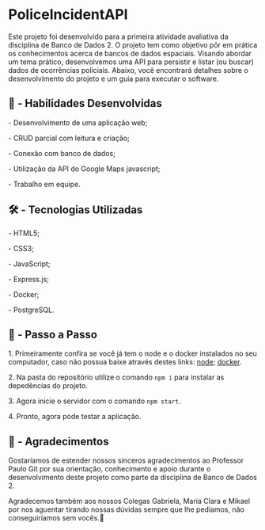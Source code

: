 <h1>PoliceIncidentAPI</h1>
<p>Este projeto foi desenvolvido para a primeira atividade avaliativa da disciplina de Banco de Dados 2. O projeto tem como objetivo pôr em prática os conhecimentos acerca de bancos de dados espaciais. Visando abordar um tema prático, desenvolvemos uma API para persistir e listar (ou buscar) dados de ocorrências policiais. Abaixo, você encontrará detalhes sobre o desenvolvimento do projeto e um guia para executar o software. </p>
<h2>🚀 - Habilidades Desenvolvidas</h2>
<p>- Desenvolvimento de uma aplicação web;</p>
<p>- CRUD parcial com leitura e criação;</p>
<p>- Conexão com banco de dados;</p>
<p>- Utilização da API do Google Maps javascript;</p>
<p>- Trabalho em equipe.</p>
<h2>🛠 - Tecnologias Utilizadas</h2>
<p>- HTML5;</p>
<p>- CSS3;</p>
<p>- JavaScript;</p>
<p>- Express.js;</p>
<p>- Docker;</p>
<p>- PostgreSQL.</p>
<h2>🔗 - Passo a Passo</h2>
<p>1. Primeiramente confira se você já tem o node e o docker instalados no seu computador, caso não possua baixe através destes links:
<a href="https://nodejs.org/pt-br/download">node</a>;
<a href="https://docs.docker.com/desktop/install/windows-install/">docker</a>.
<p>2. Na pasta do repositório utilize o comando <code>npm i</code> para instalar as depedências do projeto.</p>
<p>3. Agora inicie o servidor com o comando <code>npm start</code>.</p>
<p>4. Pronto, agora pode testar a aplicação.</p>
<h2>🙏 - Agradecimentos</h2>
<p>Gostaríamos de estender nossos sinceros agradecimentos ao Professor Paulo Git por sua orientação, conhecimento e apoio durante o desenvolvimento deste projeto como parte da disciplina de Banco de Dados 2.</p>
<p>Agradecemos também aos nossos Colegas Gabriela, Maria Clara e Mikael por nos aguentar tirando nossas dúvidas sempre que lhe pedíamos, não conseguiríamos sem vocês.💖</p>
